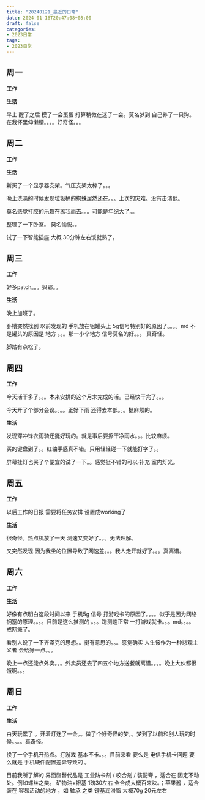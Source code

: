 ```yaml
---
title: "20240121_最近的日常"
date: 2024-01-16T20:47:08+08:00
draft: false
categories:
- 2023日常
tags:
- 2023日常
---
```



## 周一

**工作**



**生活**

早上 醒了之后 摸了一会蛋蛋 打算稍微在迷了一会。莫名梦到 自己养了一只狗。 在我怀里伸懒腰。。。。好奇怪。。。

 

## 周二

**工作**



**生活**

新买了一个显示器支架。气压支架太棒了。。。

晚上洗澡的时候发现垃圾桶的蜘蛛居然还在。。。上次的灾难。没有击溃他。

莫名感觉打胶的乐趣在离我而去。。。可能是年纪大了。。

整理了一下卧室。 莫名愉悦。。

试了一下智能插座 大概 30分钟左右饭就熟了。


## 周三


**工作**

好多patch。。。妈耶。。


**生活**

晚上加班了。 

卧槽突然找到 以前发现的 手机放在铝罐头上 5g信号特别好的原因了。。。。md 不是罐头的原因是 地方 。。。那一小个地方 信号莫名的好。。。 真奇怪。

脚踏有点松了。

## 周四


**工作**

今天活干多了。。。本来安排的这个月末完成的活。已经快干完了。。。

今天开了个部分会议。。。。正好下雨 还得去本部。。。挺麻烦的。

**生活**

发现穿冲锋衣雨骑还挺好玩的。就是事后要擦干净雨水。。。比较麻烦。

买的键盘到了。。红轴手感真不错。只用轻轻碰一下就能打字了。。

屏幕挂灯也买了个便宜的试了一下。。感觉挺不错的可以·补充 室内灯光。


## 周五


**工作**

以后工作的日报 需要将任务安排 设置成working了 

**生活**

很奇怪。热点机放了一天 测速又变好了。。。无法理解。

又突然发现 因为我坐的位置导致了网速差。。。我人走开就好了。。。真离谱。

## 周六


**工作**


**生活**

好像有点明白这段时间以来 手机5g 信号 打游戏卡的原因了。。。。似乎是因为网络拥塞的原理。。。。目前是这么推测的 。。。跑测速正常 一打游戏就卡。。。md。。。。 戒网瘾了。

看别人说了一下齐泽克的思想。。挺有意思的。。。感觉确实 人生该作为一种悲观主义者 会给好一点。。。

晚上一点还能点外卖。。。外卖员还去了四五个地方送餐就离谱。。。。晚上大伙都很饿啊。。。

## 周日


**工作**



**生活**


白天玩累了 。开着灯迷了一会。。做了个好奇怪的梦。。梦到了以前和别人玩的时候。。。。真奇怪。

换了一个手机开热点。打游戏 基本不卡。。。目前来看 要么是 电信手机卡问题 要么就是 手机硬件配置差异导致的 。

目前我所了解的 界面脂替代品是 工业防卡剂 / 咬合剂 / 装配膏 ，适合在 固定不动处。例如螺丝之类。  矿物油+银基 1磅30左右 全合成大概百来块。；苹果酱 ，适合装在 容易活动的地方 ，如 轴承 之类  锂基润滑脂  大概70g 20元左右 





